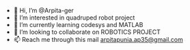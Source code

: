 - 👋 Hi, I’m @Arpita-ger
- 👀 I’m interested in quadruped robot project
- 🌱 I’m currently learning codesys and MATLAB
- 💞️ I’m looking to collaborate on ROBOTICS PROJECT
- 📫 Reach me through this mail arpitapunia.ap35@gmail.com

<!---
Arpita-ger/Arpita-ger is a ✨ special ✨ repository because its `README.md` (this file) appears on your GitHub profile.
You can click the Preview link to take a look at your changes.
--->
